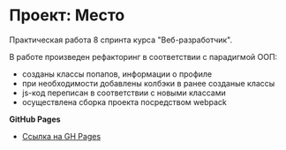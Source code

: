 # Проект: Место

Практическая работа 8 спринта курса "Веб-разработчик".

В работе произведен рефакторинг в соответствии с парадигмой ООП: 
* созданы классы попапов, информации о профиле
* при необходимости добавлены колбэки в ранее созданые классы
* js-код переписан в соответствии с новыми классами
* осуществлена сборка проекта посредством webpack

**GitHub Pages**

* [Ссылка на GH Pages](https://eduardyandexpraktikum.github.io/mesto/)